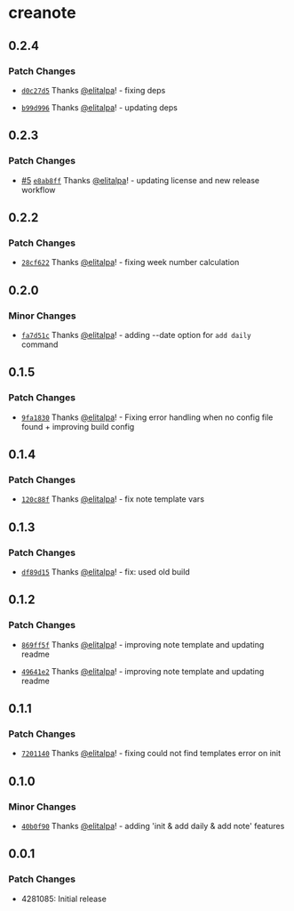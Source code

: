 # creanote

## 0.2.4

### Patch Changes

- [`d0c27d5`](https://github.com/elitalpa/creanote/commit/d0c27d54bd6cf9dc843cd25cbe1a677368496247) Thanks [@elitalpa](https://github.com/elitalpa)! - fixing deps

- [`b99d996`](https://github.com/elitalpa/creanote/commit/b99d9965babe28953d3f2c9df19820d5164681c1) Thanks [@elitalpa](https://github.com/elitalpa)! - updating deps

## 0.2.3

### Patch Changes

- [#5](https://github.com/elitalpa/creanote/pull/5) [`e8ab8ff`](https://github.com/elitalpa/creanote/commit/e8ab8ffbfae2d6f2ea3bbcb6f40f81eaad36c0e5) Thanks [@elitalpa](https://github.com/elitalpa)! - updating license and new release workflow

## 0.2.2

### Patch Changes

- [`28cf622`](https://github.com/elitalpa/creanote/commit/28cf622f1be629e4dbdbb7f35c01af4abbece3d3) Thanks [@elitalpa](https://github.com/elitalpa)! - fixing week number calculation

## 0.2.0

### Minor Changes

- [`fa7d51c`](https://github.com/elitalpa/creanote/commit/fa7d51ca61a8e76f753f46f187fd61094857a5ea) Thanks [@elitalpa](https://github.com/elitalpa)! - adding --date option for `add daily` command

## 0.1.5

### Patch Changes

- [`9fa1830`](https://github.com/elitalpa/creanote/commit/9fa18308f83ff84c281759cac8f641f7d87069a8) Thanks [@elitalpa](https://github.com/elitalpa)! - Fixing error handling when no config file found + improving build config

## 0.1.4

### Patch Changes

- [`120c88f`](https://github.com/elitalpa/creanote/commit/120c88fc453e904e902f2f36ad07fc39a3bdb3c8) Thanks [@elitalpa](https://github.com/elitalpa)! - fix note template vars

## 0.1.3

### Patch Changes

- [`df89d15`](https://github.com/elitalpa/creanote/commit/df89d15ee2bbdd8ee72c0f22cd9cf58605299176) Thanks [@elitalpa](https://github.com/elitalpa)! - fix: used old build

## 0.1.2

### Patch Changes

- [`869ff5f`](https://github.com/elitalpa/creanote/commit/869ff5f420e53423fc03221e9b05a21010e82e48) Thanks [@elitalpa](https://github.com/elitalpa)! - improving note template and updating readme

- [`49641e2`](https://github.com/elitalpa/creanote/commit/49641e270ca4c8e9f18caa69ad60e17bce3382ba) Thanks [@elitalpa](https://github.com/elitalpa)! - improving note template and updating readme

## 0.1.1

### Patch Changes

- [`7201140`](https://github.com/elitalpa/creanote/commit/7201140c54ae4e95b7d71c2442edf55ae33731f7) Thanks [@elitalpa](https://github.com/elitalpa)! - fixing could not find templates error on init

## 0.1.0

### Minor Changes

- [`40b0f90`](https://github.com/elitalpa/creanote/commit/40b0f90703e77ea27f8157cb5ad5ca04d1a57b27) Thanks [@elitalpa](https://github.com/elitalpa)! - adding 'init & add daily & add note' features

## 0.0.1

### Patch Changes

- 4281085: Initial release
